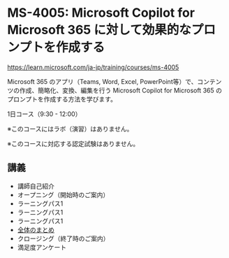 # MS-4005: Microsoft Copilot for Microsoft 365 に対して効果的なプロンプトを作成する

https://learn.microsoft.com/ja-jp/training/courses/ms-4005

Microsoft 365 のアプリ（Teams, Word, Excel, PowerPoint等）で、コンテンツの作成、簡略化、変換、編集を行う Microsoft Copilot for Microsoft 365 のプロンプトを作成する方法を学びます。

1日コース（9:30 - 12:00）

※このコースにはラボ（演習）はありません。

※このコースに対応する認定試験はありません。

<!--
ラボ（演習）あり。（現在英語版のみ）

注意: このコースの内容は「[AI-102 Azure AI エンジニア](https://learn.microsoft.com/ja-jp/credentials/certifications/azure-ai-engineer/)」の一部と同じです。
-->

## 講義

- 講師自己紹介
- オープニング（開始時のご案内）
- ラーニングパス1
- ラーニングパス1
- ラーニングパス1
- [全体のまとめ](matome.md)
- クロージング（終了時のご案内）
- 満足度アンケート

<!--
- [認定試験（アセスメント）のご案内](assessment.md)

## ラボ（演習）

※2024/6 現在、英語版の手順書のみ提供されています。Webブラウザーの翻訳機能を使用して、手順書を日本語化できます。

- [手順書](https://microsoftlearning.github.io/mslearn-ai-language/)
- [ラボ環境](https://esi.learnondemand.net/)
  - [ラボ環境の利用方法](../ラボ環境の利用方法.pdf)

このコースでは以下の N つのラボを実施します。
- ラボ1
- ラボ1
- ラボ1

-->

